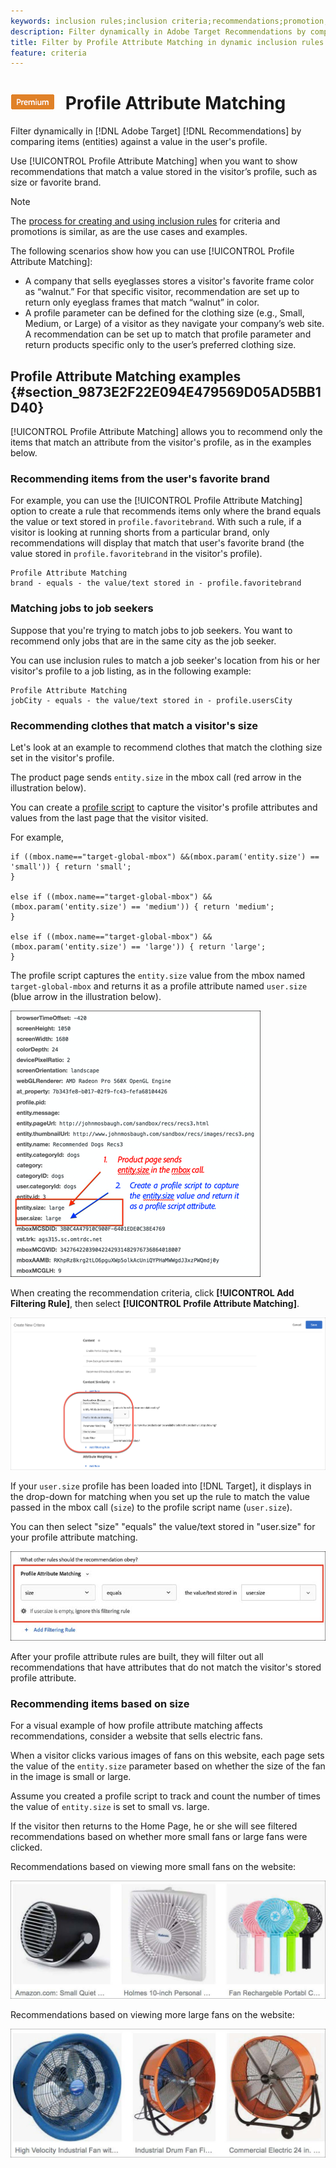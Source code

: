 ```yaml
---
keywords: inclusion rules;inclusion criteria;recommendations;promotion;promotions;dynamic filtering;dynamic;profile attribute matching
description: Filter dynamically in Adobe Target Recommendations by comparing items (entities) against a value in the user's profile.
title: Filter by Profile Attribute Matching in dynamic inclusion rules in Adobe Target Recommendations
feature: criteria
---
```


# ![PREMIUM](/help/assets/premium.png) Profile Attribute Matching

Filter dynamically in [!DNL Adobe Target] [!DNL Recommendations] by comparing items (entities) against a value in the user's profile.

Use [!UICONTROL Profile Attribute Matching] when you want to show recommendations that match a value stored in the visitor’s profile, such as size or favorite brand.

>[!NOTE]
>
>The [process for creating and using inclusion rules](/help/c-recommendations/c-algorithms/use-dynamic-and-static-inclusion-rules.md) for criteria and promotions is similar, as are the use cases and examples.

The following scenarios show how you can use [!UICONTROL Profile Attribute Matching]:

* A company that sells eyeglasses stores a visitor's favorite frame color as “walnut.” For that specific visitor, recommendation are set up to return only eyeglass frames that match “walnut” in color.
* A profile parameter can be defined for the clothing size (e.g., Small, Medium, or Large) of a visitor as they navigate your company’s web site. A recommendation can be set up to match that profile parameter and return products specific only to the user’s preferred clothing size.

## Profile Attribute Matching examples {#section_9873E2F22E094E479569D05AD5BB1D40}

[!UICONTROL Profile Attribute Matching] allows you to recommend only the items that match an attribute from the visitor's profile, as in the examples below.

### Recommending items from the user's favorite brand

For example, you can use the [!UICONTROL Profile Attribute Matching] option to create a rule that recommends items only where the brand equals the value or text stored in `profile.favoritebrand`. With such a rule, if a visitor is looking at running shorts from a particular brand, only recommendations will display that match that user's favorite brand (the value stored in `profile.favoritebrand` in the visitor's profile).

```
Profile Attribute Matching
brand - equals - the value/text stored in - profile.favoritebrand
```

### Matching jobs to job seekers

Suppose that you're trying to match jobs to job seekers. You want to recommend only jobs that are in the same city as the job seeker.

You can use inclusion rules to match a job seeker's location from his or her visitor's profile to a job listing, as in the following example:

```
Profile Attribute Matching
jobCity - equals - the value/text stored in - profile.usersCity
```

### Recommending clothes that match a visitor's size

Let's look at an example to recommend clothes that match the clothing size set in the visitor's profile.

The product page sends `entity.size` in the mbox call (red arrow in the illustration below).

You can create a [profile script](/help/c-target/c-visitor-profile/profile-parameters.md) to capture the visitor's profile attributes and values from the last page that the visitor visited.

For example,

```
if ((mbox.name=="target-global-mbox") &&(mbox.param('entity.size') == 'small')) { return 'small';
}

else if ((mbox.name=="target-global-mbox") &&(mbox.param('entity.size') == 'medium')) { return 'medium';
}

else if ((mbox.name=="target-global-mbox") &&(mbox.param('entity.size') == 'large')) { return 'large';
}
```

The profile script captures the `entity.size` value from the mbox named `target-global-mbox` and returns it as a profile attribute named `user.size` (blue arrow in the illustration below).

![size mbox call](/help/c-recommendations/c-algorithms/assets/size.png)

When creating the recommendation criteria, click **[!UICONTROL Add Filtering Rule]**, then select **[!UICONTROL Profile Attribute Matching]**.

![Profile attribute matching illustration](/help/c-recommendations/c-algorithms/assets/profile-attribute-matching.png)

If your `user.size` profile has been loaded into [!DNL Target], it displays in the drop-down for matching when you set up the rule to match the value passed in the mbox call (`size`) to the profile script name (`user.size`).

You can then select "size" "equals" the value/text stored in "user.size" for your profile attribute matching.

![Size example](/help/c-recommendations/c-algorithms/assets/example-size.png)

After your profile attribute rules are built, they will filter out all recommendations that have attributes that do not match the visitor's stored profile attribute.

### Recommending items based on size

For a visual example of how profile attribute matching affects recommendations, consider a website that sells electric fans.

When a visitor clicks various images of fans on this website, each page sets the value of the `entity.size` parameter based on whether the size of the fan in the image is small or large.

Assume you created a profile script to track and count the number of times the value of `entity.size` is set to small vs. large.

If the visitor then returns to the Home Page, he or she will see filtered recommendations based on whether more small fans or large fans were clicked.

Recommendations based on viewing more small fans on the website:

![small fans recommendations](/help/c-recommendations/c-algorithms/assets/small-fans.png)

Recommendations based on viewing more large fans on the website:

![large fans recommendations](/help/c-recommendations/c-algorithms/assets/large-fans.png)